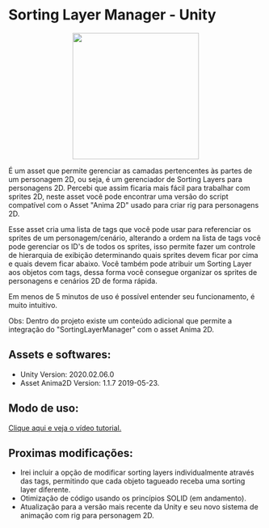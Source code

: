# Sorting Layer Manager - Unity

<p align="center">
  <img height="250em" src="https://user-images.githubusercontent.com/37397920/219553164-08f29a24-1a3e-4baf-ab8b-cfae233335fd.gif">
  <!--![gif_slg](https://user-images.githubusercontent.com/37397920/219553164-08f29a24-1a3e-4baf-ab8b-cfae233335fd.gif)-->
</p>

É um asset que permite gerenciar as camadas pertencentes às partes de um personagem 2D, ou seja, é um gerenciador de Sorting Layers para personagens 2D. Percebi que assim ficaria mais fácil para trabalhar com sprites 2D, neste asset você pode encontrar uma versão do script compatível com o Asset "Anima 2D" usado para criar rig para personagens 2D.

Esse asset cria uma lista de tags que você pode usar para referenciar os sprites de um personagem/cenário, alterando a ordem na lista de tags você pode gerenciar os ID's de todos os sprites, isso permite fazer um controle de hierarquia de exibição determinando quais sprites devem ficar por cima e quais devem ficar abaixo. Você também pode atribuir um Sorting Layer aos objetos com tags, dessa forma você consegue organizar os sprites de personagens e cenários 2D de forma rápida.

Em menos de 5 minutos de uso é possível entender seu funcionamento, é muito intuitivo.

Obs: Dentro do projeto existe um conteúdo adicional que permite a integração do "SortingLayerManager" com o asset Anima 2D.

## Assets e softwares:
- Unity Version: 2020.02.06.0
- Asset Anima2D Version: 1.1.7 2019-05-23. 

## Modo de uso:

<a target="_blank" href="https://youtu.be/BQ7jp0xBycA">Clique aqui e veja o vídeo tutorial.</a>

## Proximas modificações:
- Irei incluir a opção de modificar sorting layers individualmente através das tags, permitindo que cada objeto tagueado receba uma sorting layer diferente.
- Otimização de código usando os princípios SOLID (em andamento).
- Atualização para a versão mais recente da Unity e seu novo sistema de animação com rig para personagem 2D.
